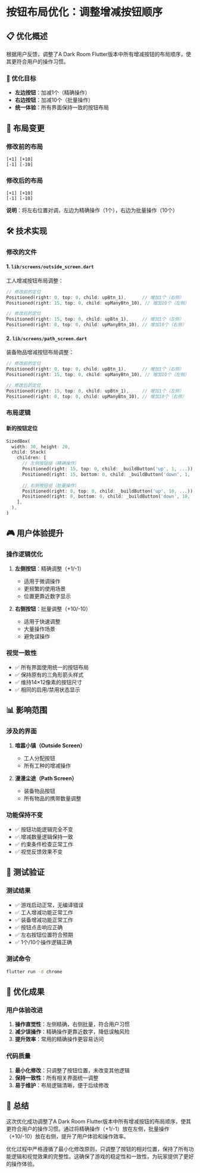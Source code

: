 # 按钮布局优化：调整增减按钮顺序

## 📋 优化概述

根据用户反馈，调整了A Dark Room Flutter版本中所有增减按钮的布局顺序，使其更符合用户的操作习惯。

### 🎯 优化目标
- **左边按钮**：加减1个（精确操作）
- **右边按钮**：加减10个（批量操作）
- **统一体验**：所有界面保持一致的按钮布局

## 🔄 布局变更

### 修改前的布局
```
[+1] [+10]
[-1] [-10]
```

### 修改后的布局
```
[+1] [+10]
[-1] [-10]
```

**说明**：将左右位置对调，左边为精确操作（1个），右边为批量操作（10个）

## 🛠️ 技术实现

### 修改的文件

#### 1. `lib/screens/outside_screen.dart`
工人增减按钮布局调整：

```dart
// 修改前的定位
Positioned(right: 0, top: 0, child: upBtn_1),      // 增加1个（右侧）
Positioned(right: 15, top: 0, child: upManyBtn_10), // 增加10个（左侧）

// 修改后的定位
Positioned(right: 15, top: 0, child: upBtn_1),     // 增加1个（左侧）
Positioned(right: 0, top: 0, child: upManyBtn_10), // 增加10个（右侧）
```

#### 2. `lib/screens/path_screen.dart`
装备物品增减按钮布局调整：

```dart
// 修改前的定位
Positioned(right: 0, top: 0, child: upBtn_1),      // 增加1个（右侧）
Positioned(right: 15, top: 0, child: upManyBtn_10), // 增加10个（左侧）

// 修改后的定位
Positioned(right: 15, top: 0, child: upBtn_1),     // 增加1个（左侧）
Positioned(right: 0, top: 0, child: upManyBtn_10), // 增加10个（右侧）
```

### 布局逻辑

#### 新的按钮定位
```dart
SizedBox(
  width: 30, height: 20,
  child: Stack(
    children: [
      // 左侧按钮组（精确操作）
      Positioned(right: 15, top: 0, child: _buildButton('up', 1, ...)),    // 增加1个
      Positioned(right: 15, bottom: 0, child: _buildButton('down', 1, ...)), // 减少1个
      
      // 右侧按钮组（批量操作）
      Positioned(right: 0, top: 0, child: _buildButton('up', 10, ...)),    // 增加10个
      Positioned(right: 0, bottom: 0, child: _buildButton('down', 10, ...)), // 减少10个
    ],
  ),
)
```

## 🎮 用户体验提升

### 操作逻辑优化
1. **左侧按钮**：精确调整（+1/-1）
   - 适用于微调操作
   - 更频繁的使用场景
   - 位置更靠近数字显示

2. **右侧按钮**：批量调整（+10/-10）
   - 适用于快速调整
   - 大量操作场景
   - 避免误操作

### 视觉一致性
- ✅ 所有界面使用统一的按钮布局
- ✅ 保持原有的三角形箭头样式
- ✅ 维持14×12像素的按钮尺寸
- ✅ 相同的启用/禁用状态显示

## 📊 影响范围

### 涉及的界面
1. **喧嚣小镇（Outside Screen）**
   - 工人分配按钮
   - 所有工种的增减操作

2. **漫漫尘途（Path Screen）**
   - 装备物品按钮
   - 所有物品的携带数量调整

### 功能保持不变
- ✅ 按钮功能逻辑完全不变
- ✅ 增减数量逻辑保持一致
- ✅ 约束条件检查正常工作
- ✅ 视觉反馈效果不变

## 🧪 测试验证

### 测试结果
- ✅ 游戏启动正常，无编译错误
- ✅ 工人增减功能正常工作
- ✅ 装备增减功能正常工作
- ✅ 按钮点击响应正确
- ✅ 左右按钮位置符合预期
- ✅ 1个/10个操作逻辑正确

### 测试命令
```bash
flutter run -d chrome
```

## 🎉 优化成果

### 用户体验改进
1. **操作直觉性**：左侧精确，右侧批量，符合用户习惯
2. **减少误操作**：精确操作更靠近数字，降低误触风险
3. **提升效率**：常用的精确操作更容易访问

### 代码质量
1. **最小化修改**：只调整了按钮位置，未改变其他逻辑
2. **保持一致性**：所有相关界面统一调整
3. **易于维护**：布局逻辑清晰，便于后续修改

## 📝 总结

这次优化成功调整了A Dark Room Flutter版本中所有增减按钮的布局顺序，使其更符合用户的操作习惯。通过将精确操作（+1/-1）放在左侧，批量操作（+10/-10）放在右侧，提升了用户体验和操作效率。

优化过程中严格遵循了最小化修改原则，只调整了按钮的相对位置，保持了所有功能逻辑和视觉效果的完整性。这确保了游戏的稳定性和一致性，为玩家提供了更好的操作体验。
